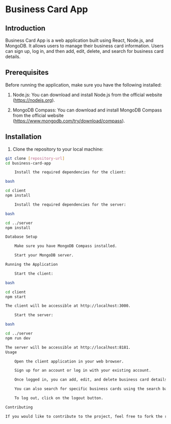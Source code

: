 # Business Card App

## Introduction

Business Card App is a web application built using React, Node.js, and MongoDB. It allows users to manage their business card information. Users can sign up, log in, and then add, edit, delete, and search for business card details.

## Prerequisites

Before running the application, make sure you have the following installed:

1. Node.js: You can download and install Node.js from the official website (https://nodejs.org).

2. MongoDB Compass: You can download and install MongoDB Compass from the official website (https://www.mongodb.com/try/download/compass).

## Installation

1. Clone the repository to your local machine:

```bash
git clone [repository-url]
cd business-card-app

    Install the required dependencies for the client:

bash

cd client
npm install

    Install the required dependencies for the server:

bash

cd ../server
npm install

Database Setup

    Make sure you have MongoDB Compass installed.

    Start your MongoDB server.

Running the Application

    Start the client:

bash

cd client
npm start

The client will be accessible at http://localhost:3000.

    Start the server:

bash

cd ../server
npm run dev

The server will be accessible at http://localhost:8181.
Usage

    Open the client application in your web browser.

    Sign up for an account or log in with your existing account.

    Once logged in, you can add, edit, and delete business card details.

    You can also search for specific business cards using the search bar.

    To log out, click on the logout button.

Contributing

If you would like to contribute to the project, feel free to fork the repository and make your changes. Once you're done, create a pull request, and we will review your changes.
